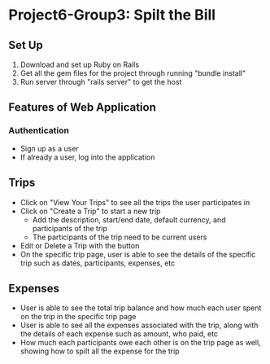 # Project6-Group3: Spilt the Bill

## Set Up
1. Download and set up Ruby on Rails 
2. Get all the gem files for the project through running "bundle install"
3. Run server through "rails server" to get the host

## Features of Web Application

### Authentication
- Sign up as a user
- If already a user, log into the application

## Trips
- Click on "View Your Trips" to see all the trips the user participates in
- Click on "Create a Trip" to start a new trip
    - Add the description, start/end date, default currency, and participants of the trip
    - The participants of the trip need to be current users
- Edit or Delete a Trip with the button
- On the specific trip page, user is able to see the details of the specific trip such as dates, participants, expenses, etc

## Expenses
- User is able to see the total trip balance and how much each user spent on the trip in the specific trip page
- User is able to see all the expenses associated with the trip, along with the details of each expense such as amount, who paid, etc
- How much each participants owe each other is on the trip page as well, showing how to spilt all the expense for the trip
